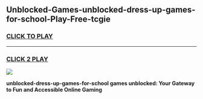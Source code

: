 
## Unblocked-Games-unblocked-dress-up-games-for-school-Play-Free-tcgie
<h3>
<a href="https://premium76.site?title=unblocked-dress-up-games-for-school&ref=20M">CLICK TO PLAY</a></h3>
<hr>

<h3>
<a href="https://premium76.site?title=unblocked-dress-up-games-for-school&ref=20M">CLICK 2 PLAY</a>
  
</h3>

<a href="https://premium76.site?title=unblocked-dress-up-games-for-school&ref=19M"><img src="https://clearcache.store/games.png"></a>


**unblocked-dress-up-games-for-school games unblocked: Your Gateway to Fun and Accessible Online Gaming**
